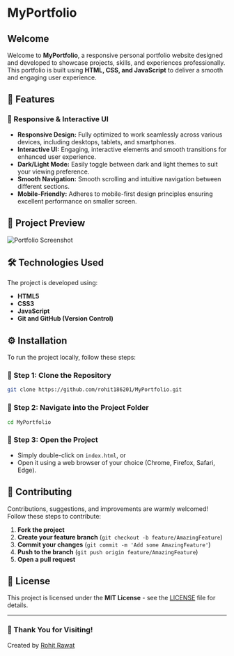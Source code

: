 # MyPortfolio

## Welcome

Welcome to **MyPortfolio**, a responsive personal portfolio website designed and developed to showcase projects, skills, and experiences professionally. This portfolio is built using **HTML, CSS, and JavaScript** to deliver a smooth and engaging user experience.

## 🚀 Features

### 🎨 Responsive & Interactive UI
- **Responsive Design:** Fully optimized to work seamlessly across various devices, including desktops, tablets, and smartphones.
- **Interactive UI:** Engaging, interactive elements and smooth transitions for enhanced user experience.
- **Dark/Light Mode:** Easily toggle between dark and light themes to suit your viewing preference.
- **Smooth Navigation:** Smooth scrolling and intuitive navigation between different sections.
- **Mobile-Friendly:** Adheres to mobile-first design principles ensuring excellent performance on smaller screen.

## 📸 Project Preview

![Portfolio Screenshot](assets/image.png)

## 🛠 Technologies Used

The project is developed using:
- **HTML5**
- **CSS3**
- **JavaScript**
- **Git and GitHub (Version Control)**

## ⚙️ Installation

To run the project locally, follow these steps:

### 🔹 Step 1: Clone the Repository
```bash
git clone https://github.com/rohit186201/MyPortfolio.git
```

### 🔹 Step 2: Navigate into the Project Folder
```bash
cd MyPortfolio
```

### 🔹 Step 3: Open the Project
- Simply double-click on `index.html`, or
- Open it using a web browser of your choice (Chrome, Firefox, Safari, Edge).

## 🤝 Contributing

Contributions, suggestions, and improvements are warmly welcomed! Follow these steps to contribute:

1. **Fork the project**
2. **Create your feature branch** (`git checkout -b feature/AmazingFeature`)
3. **Commit your changes** (`git commit -m 'Add some AmazingFeature'`)
4. **Push to the branch** (`git push origin feature/AmazingFeature`)
5. **Open a pull request**

## 📄 License

This project is licensed under the **MIT License** - see the [LICENSE](LICENSE) file for details.

---

### 🌟 Thank You for Visiting!

Created by [Rohit Rawat](https://github.com/rohit186201)


